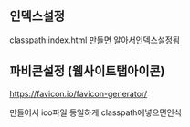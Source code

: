 ## 인덱스설정

classpath:index.html 만들면 알아서인덱스설정됨

## 파비콘설정 (웹사이트탭아이콘)

https://favicon.io/favicon-generator/

만들어서 ico파일 동일하게 classpath에넣으면인식

